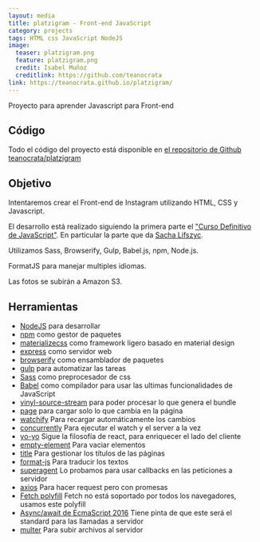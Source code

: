 ```yaml
---
layout: media
title: platzigram - Front-end JavaScript
category: projects
tags: HTML css JavaScript NodeJS
image:   
  teaser: platzigram.png
  feature: platzigram.png
  credit: Isabel Muñoz
  creditlink: https://github.com/teanocrata
link: https://teanocrata.github.io/platzigram/
---
```


Proyecto para aprender Javascript para Front-end

## Código

Todo el código del proyecto está disponible en [el repositorio de Github teanocrata/platzigram](https://github.com/teanocrata/platzigram)

## Objetivo

Intentaremos crear el Front-end de Instagram utilizando HTML, CSS y Javascript.

El desarrollo está realizado siguiendo la primera parte el ["Curso Definitivo de JavaScript"](https://platzi.com/clases/javascript/). En particular la parte que da [Sacha Lifszyc](https://twitter.com/slifszyc).

Utilizamos Sass, Browserify, Gulp, Babel.js, npm, Node.js.

FormatJS para manejar multiples idiomas.

Las fotos se subirán a Amazon S3.

## Herramientas

* [NodeJS](https://nodejs.org) para desarrollar
* [npm](https://www.npmjs.com/) como gestor de paquetes
* [materializecss](http://materializecss.com/) como framework ligero basado en material design
* [express](http://expressjs.com/) como servidor web
* [browserify](http://browserify.org/)  como ensamblador de paquetes
* [gulp](http://gulpjs.com/) para automatizar las tareas
* [Sass](http://sass-lang.com/) como preprocesador de css
* [Babel](https://babeljs.io/) como compilador para usar las ultimas funcionalidades de JavaScript
* [vinyl-source-stream](https://www.npmjs.com/package/vinyl-source-stream) para poder procesar lo que genera el bundle
* [page](https://github.com/visionmedia/page.js) para cargar solo lo que cambia en la página
* [watchify](https://github.com/substack/watchify) Para recargar automáticamente los cambios
* [concurrently](https://www.npmjs.com/package/concurrently) Para ejecutar el watch y el server a la vez
* [yo-yo](https://www.npmjs.com/package/yo-yo) Sigue la filosofía de react, para enriquecer el lado del cliente
* [empty-element](https://www.npmjs.com/package/empty-element) Para vaciar elementos
* [title](https://www.npmjs.com/package/title) Para gestionar los títulos de las páginas
* [format-js](https://formatjs.io/) Para traducir los textos
* [superagent](https://github.com/visionmedia/superagent) Lo probamos para usar callbacks en las peticiones a servidor
* [axios](https://github.com/mzabriskie/axios) Para hacer request pero con promesas
* [Fetch polyfill](https://github.com/github/fetch) Fetch no está soportado por todos los navegadores, usamos este polyfill
* [Async/await de EcmaScript 2016]() Tiene pinta de que este será el standard para las llamadas a servidor
* [multer](https://www.npmjs.com/package/multer) Para subir archivos al servidor

